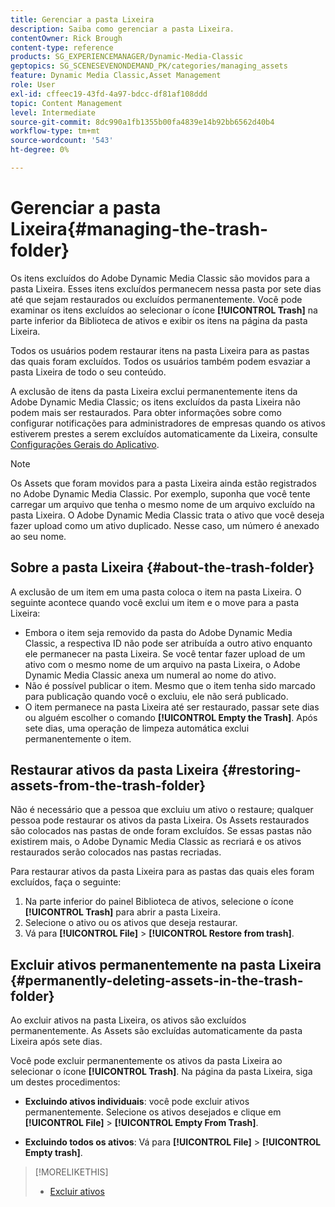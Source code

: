 ```yaml
---
title: Gerenciar a pasta Lixeira
description: Saiba como gerenciar a pasta Lixeira.
contentOwner: Rick Brough
content-type: reference
products: SG_EXPERIENCEMANAGER/Dynamic-Media-Classic
geptopics: SG_SCENESEVENONDEMAND_PK/categories/managing_assets
feature: Dynamic Media Classic,Asset Management
role: User
exl-id: cffeec19-43fd-4a97-bdcc-df81af108ddd
topic: Content Management
level: Intermediate
source-git-commit: 8dc990a1fb1355b00fa4839e14b92bb6562d40b4
workflow-type: tm+mt
source-wordcount: '543'
ht-degree: 0%

---
```


# Gerenciar a pasta Lixeira{#managing-the-trash-folder}

Os itens excluídos do Adobe Dynamic Media Classic são movidos para a pasta Lixeira. Esses itens excluídos permanecem nessa pasta por sete dias até que sejam restaurados ou excluídos permanentemente. Você pode examinar os itens excluídos ao selecionar o ícone **[!UICONTROL Trash]** na parte inferior da Biblioteca de ativos e exibir os itens na página da pasta Lixeira.

Todos os usuários podem restaurar itens na pasta Lixeira para as pastas das quais foram excluídos. Todos os usuários também podem esvaziar a pasta Lixeira de todo o seu conteúdo.

A exclusão de itens da pasta Lixeira exclui permanentemente itens da Adobe Dynamic Media Classic; os itens excluídos da pasta Lixeira não podem mais ser restaurados. Para obter informações sobre como configurar notificações para administradores de empresas quando os ativos estiverem prestes a serem excluídos automaticamente da Lixeira, consulte [Configurações Gerais do Aplicativo](application-setup.md#general_settings).

>[!NOTE]
>
>Os Assets que foram movidos para a pasta Lixeira ainda estão registrados no Adobe Dynamic Media Classic. Por exemplo, suponha que você tente carregar um arquivo que tenha o mesmo nome de um arquivo excluído na pasta Lixeira. O Adobe Dynamic Media Classic trata o ativo que você deseja fazer upload como um ativo duplicado. Nesse caso, um número é anexado ao seu nome.

## Sobre a pasta Lixeira {#about-the-trash-folder}

A exclusão de um item em uma pasta coloca o item na pasta Lixeira. O seguinte acontece quando você exclui um item e o move para a pasta Lixeira:

* Embora o item seja removido da pasta do Adobe Dynamic Media Classic, a respectiva ID não pode ser atribuída a outro ativo enquanto ele permanecer na pasta Lixeira. Se você tentar fazer upload de um ativo com o mesmo nome de um arquivo na pasta Lixeira, o Adobe Dynamic Media Classic anexa um numeral ao nome do ativo.
* Não é possível publicar o item. Mesmo que o item tenha sido marcado para publicação quando você o excluiu, ele não será publicado.
* O item permanece na pasta Lixeira até ser restaurado, passar sete dias ou alguém escolher o comando **[!UICONTROL Empty the Trash]**. Após sete dias, uma operação de limpeza automática exclui permanentemente o item.

## Restaurar ativos da pasta Lixeira {#restoring-assets-from-the-trash-folder}

Não é necessário que a pessoa que excluiu um ativo o restaure; qualquer pessoa pode restaurar os ativos da pasta Lixeira. Os Assets restaurados são colocados nas pastas de onde foram excluídos. Se essas pastas não existirem mais, o Adobe Dynamic Media Classic as recriará e os ativos restaurados serão colocados nas pastas recriadas.

Para restaurar ativos da pasta Lixeira para as pastas das quais eles foram excluídos, faça o seguinte:

1. Na parte inferior do painel Biblioteca de ativos, selecione o ícone **[!UICONTROL Trash]** para abrir a pasta Lixeira.
1. Selecione o ativo ou os ativos que deseja restaurar.
1. Vá para **[!UICONTROL File]** > **[!UICONTROL Restore from trash]**.

## Excluir ativos permanentemente na pasta Lixeira {#permanently-deleting-assets-in-the-trash-folder}

Ao excluir ativos na pasta Lixeira, os ativos são excluídos permanentemente. As Assets são excluídas automaticamente da pasta Lixeira após sete dias.

Você pode excluir permanentemente os ativos da pasta Lixeira ao selecionar o ícone **[!UICONTROL Trash]**. Na página da pasta Lixeira, siga um destes procedimentos:

* **Excluindo ativos individuais**: você pode excluir ativos permanentemente. Selecione os ativos desejados e clique em **[!UICONTROL File]** > **[!UICONTROL Empty From Trash]**.

* **Excluindo todos os ativos**: Vá para **[!UICONTROL File]** > **[!UICONTROL Empty trash]**.

>[!MORELIKETHIS]
>
>* [Excluir ativos](moving-renaming-deleting-assets.md#delete_assets)
